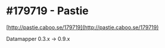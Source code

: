 <!--
id: 31571902
link: http://tumblr.atmos.org/post/31571902/179719-pastie
slug: 179719-pastie
date: Sat Apr 12 2008 11:02:41 GMT-0700 (PDT)
publish: 2008-04-012
tags: 
title: #179719 - Pastie
-->


#179719 - Pastie
================

[http://pastie.caboo.se/179719](http://pastie.caboo.se/179719)

Datamapper 0.3.x -\> 0.9.x

